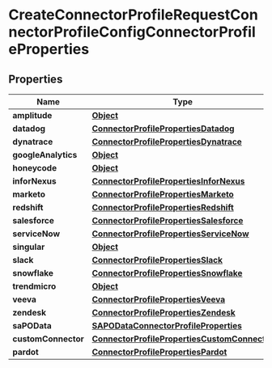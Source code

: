 

# CreateConnectorProfileRequestConnectorProfileConfigConnectorProfileProperties


## Properties

| Name | Type | Description | Notes |
|------------ | ------------- | ------------- | -------------|
|**amplitude** | [**Object**](Object.md) |  |  [optional] |
|**datadog** | [**ConnectorProfilePropertiesDatadog**](ConnectorProfilePropertiesDatadog.md) |  |  [optional] |
|**dynatrace** | [**ConnectorProfilePropertiesDynatrace**](ConnectorProfilePropertiesDynatrace.md) |  |  [optional] |
|**googleAnalytics** | [**Object**](Object.md) |  |  [optional] |
|**honeycode** | [**Object**](Object.md) |  |  [optional] |
|**inforNexus** | [**ConnectorProfilePropertiesInforNexus**](ConnectorProfilePropertiesInforNexus.md) |  |  [optional] |
|**marketo** | [**ConnectorProfilePropertiesMarketo**](ConnectorProfilePropertiesMarketo.md) |  |  [optional] |
|**redshift** | [**ConnectorProfilePropertiesRedshift**](ConnectorProfilePropertiesRedshift.md) |  |  [optional] |
|**salesforce** | [**ConnectorProfilePropertiesSalesforce**](ConnectorProfilePropertiesSalesforce.md) |  |  [optional] |
|**serviceNow** | [**ConnectorProfilePropertiesServiceNow**](ConnectorProfilePropertiesServiceNow.md) |  |  [optional] |
|**singular** | [**Object**](Object.md) |  |  [optional] |
|**slack** | [**ConnectorProfilePropertiesSlack**](ConnectorProfilePropertiesSlack.md) |  |  [optional] |
|**snowflake** | [**ConnectorProfilePropertiesSnowflake**](ConnectorProfilePropertiesSnowflake.md) |  |  [optional] |
|**trendmicro** | [**Object**](Object.md) |  |  [optional] |
|**veeva** | [**ConnectorProfilePropertiesVeeva**](ConnectorProfilePropertiesVeeva.md) |  |  [optional] |
|**zendesk** | [**ConnectorProfilePropertiesZendesk**](ConnectorProfilePropertiesZendesk.md) |  |  [optional] |
|**saPOData** | [**SAPODataConnectorProfileProperties**](SAPODataConnectorProfileProperties.md) |  |  [optional] |
|**customConnector** | [**ConnectorProfilePropertiesCustomConnector**](ConnectorProfilePropertiesCustomConnector.md) |  |  [optional] |
|**pardot** | [**ConnectorProfilePropertiesPardot**](ConnectorProfilePropertiesPardot.md) |  |  [optional] |



